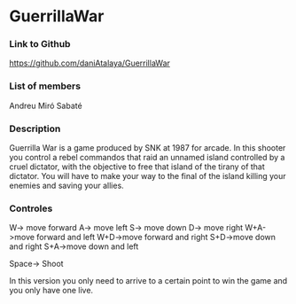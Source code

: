 # GuerrillaWar
### Link to Github
https://github.com/daniAtalaya/GuerrillaWar

### List of members
Andreu Miró Sabaté

### Description
Guerrilla War is a game produced by SNK at 1987 for arcade. In this shooter you control a rebel commandos that raid an unnamed island controlled by a cruel dictator, with the objective to free that island of the tirany of that dictator. You will have to make your way to the final of the island killing your enemies and saving your allies.

### Controles
W-> move forward
A-> move left
S-> move down
D-> move right
W+A->move forward and left
W+D->move forward and right
S+D->move down and right
S+A->move down and left

Space-> Shoot

In this version you only need to arrive to a certain point to win the game and you only have one live.
